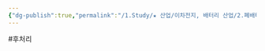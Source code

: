 ```yaml
---
{"dg-publish":true,"permalink":"/1.Study/★ 산업/이차전지, 배터리 산업/2.폐배터리/종목/유미코어/","created":"2024-11-20T21:02:27.634+09:00","updated":"2025-06-03T20:07:21.410+09:00"}
---
```


#후처리 
